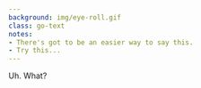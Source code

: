 ```yaml
---
background: img/eye-roll.gif
class: go-text
notes:
- There's got to be an easier way to say this.
- Try this...
---
```


Uh. What?